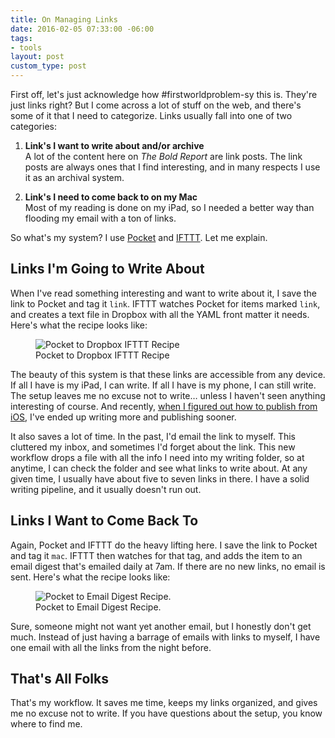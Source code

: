 ```yaml
---
title: On Managing Links
date: 2016-02-05 07:33:00 -06:00
tags:
- tools
layout: post
custom_type: post
---
```


First off, let's just acknowledge how #firstworldproblem-sy this is. They're just links right? But I come across a lot of stuff on the web, and there's some of it that I need to categorize. Links usually fall into one of two categories:

1. **Link's I want to write about and/or archive**     
A lot of the content here on *The Bold Report* are link posts. The link posts are always ones that I find interesting, and in many respects I use it as an archival system.

2. **Link's I need to come back to on my Mac**     
Most of my reading is done on my iPad, so I needed a better way than flooding my email with a ton of links.

So what's my system? I use [Pocket](https://getpocket.com/) and [IFTTT](https://ifttt.com). Let me explain.

## Links I'm Going to Write About
When I've read something interesting and want to write about it, I save the link to Pocket and tag it `link`. IFTTT watches Pocket for items marked `link`, and creates a text file in Dropbox with all the YAML front matter it needs. Here's what the recipe looks like:

<figure class="extendout">
  <img src="{{ site.url }}/uploads/2016/02/pocket-to-dropbox.jpg" alt="Pocket to Dropbox IFTTT Recipe">
  <figcaption>Pocket to Dropbox IFTTT Recipe</figcaption>
</figure>

The beauty of this system is that these links are accessible from any device. If all I have is my iPad, I can write. If all I have is my phone, I can still write. The setup leaves me no excuse not to write… unless I haven't seen anything interesting of course. And recently, [when I figured out how to publish from iOS](/2016/01/publishing-to-jekyll-from-ios/), I've ended up writing more and publishing sooner.

It also saves a lot of time. In the past, I'd email the link to myself. This cluttered my inbox, and sometimes I'd forget about the link. This new workflow drops a file with all the info I need into my writing folder, so at anytime, I can check the folder and see what links to write about. At any given time, I usually have about five to seven links in there. I have a solid writing pipeline, and it usually doesn't run out.

## Links I Want to Come Back To
Again, Pocket and IFTTT do the heavy lifting here. I save the link to Pocket and tag it `mac`. IFTTT then watches for that tag, and adds the item to an email digest that's emailed daily at 7am. If there are no new links, no email is sent. Here's what the recipe looks like:

<figure class="extendout">
  <img src="{{ site.url }}/uploads/2016/02/pocket-to-email.jpg" alt="Pocket to Email Digest Recipe.">
  <figcaption>Pocket to Email Digest Recipe.</figcaption>
</figure>

Sure, someone might not want yet another email, but I honestly don't get much. Instead of just having a barrage of emails with links to myself, I have one email with all the links from the night before.

## That's All Folks
That's my workflow. It saves me time, keeps my links organized, and gives me no excuse not to write. If you have questions about the setup, you know where to find me.
